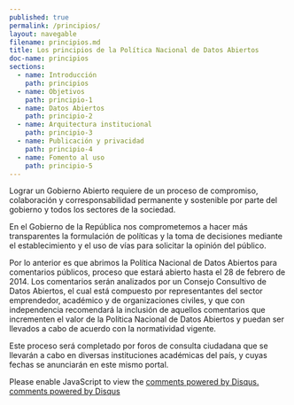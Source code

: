 ```yaml
---
published: true
permalink: /principios/
layout: navegable
filename: principios.md
title: Los principios de la Política Nacional de Datos Abiertos
doc-name: principios
sections:
  - name: Introducción
    path: principios
  - name: Objetivos
    path: principio-1
  - name: Datos Abiertos
    path: principio-2
  - name: Arquitectura institucional
    path: principio-3
  - name: Publicación y privacidad
    path: principio-4
  - name: Fomento al uso
    path: principio-5
---
```


Lograr un Gobierno Abierto requiere de un proceso de compromiso, colaboración y corresponsabilidad permanente y sostenible por parte del gobierno y todos los sectores de la sociedad. 

En el Gobierno de la República nos comprometemos a hacer más transparentes la formulación de políticas y la toma de decisiones mediante el establecimiento y el uso de vías para solicitar la opinión del público.

Por lo anterior es que abrimos la Política Nacional de Datos Abiertos para comentarios públicos, proceso que estará abierto hasta el 28 de febrero de 2014. Los comentarios serán analizados por un Consejo Consultivo de Datos Abiertos, el cual está compuesto por representantes del sector emprendedor, académico y de organizaciones civiles, y que con independencia recomendará la inclusión de aquellos comentarios que incrementen el valor de la Política Nacional de Datos Abiertos y puedan ser llevados a cabo de acuerdo con la normatividad vigente. 

Este proceso será completado por foros de consulta ciudadana que se llevarán a cabo en diversas instituciones académicas del país, y cuyas fechas se anunciarán en este mismo portal.



<div id="disqus_thread"></div>
<script type="text/javascript">
/* * * CONFIGURATION VARIABLES: EDIT BEFORE PASTING INTO YOUR WEBPAGE * * */
var disqus_shortname = 'mexicoabierto'; // required: replace example with your forum shortname
var disqus_identifier = 'principios';
var disqus_title = 'Introducción';
var disqus_url = 'http://mexico-abierto.github.io/iniciativa-datos-abiertos/principios';
/* * * DON'T EDIT BELOW THIS LINE * * */
(function() {
var dsq = document.createElement('script'); dsq.type = 'text/javascript'; dsq.async = true;
dsq.src = '//' + disqus_shortname + '.disqus.com/embed.js';
(document.getElementsByTagName('head')[0] || document.getElementsByTagName('body')[0]).appendChild(dsq);
})();
</script>
<noscript>Please enable JavaScript to view the <a href="http://disqus.com/?ref_noscript">comments powered by Disqus.</a></noscript>
<a href="http://disqus.com" class="dsq-brlink">comments powered by <span class="logo-disqus">Disqus</span></a>
